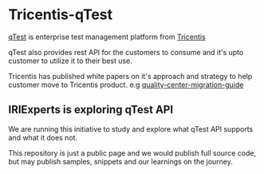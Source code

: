 # Tricentis-qTest
[qTest](https://www.tricentis.com/products/unified-test-management-qtest) is enterprise test management platform from [Tricentis](https://www.tricentis.com)

qTest also provides rest API for the customers to consume and it's upto customer to utilize it to their best use.

Tricentis has published white papers on it's approach and strategy to help customer move to Tricentis product. 
e.g [quality-center-migration-guide](https://www.tricentis.com/resources/quality-center-migration-guide)

## IRIExperts is exploring qTest API
We are running this initiative to study and explore what qTest API supports and what it does not.

This repository is just a public page and we would publish full source code, but may publish samples, snippets and our learnings on the journey.
